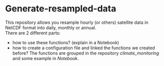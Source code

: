 # Generate-resampled-data  

This repository allows you resample hourly (or others) satellite data in NetCDF format into daily, monthly or annual.  
There are 2 different parts:  
- how to use these functions? (explain in a Notebook)
- how to create a configuration file and linked the functions we created before?
The functions are grouped in the repository _climate_monitoring_ and some example in _Notebook_.
